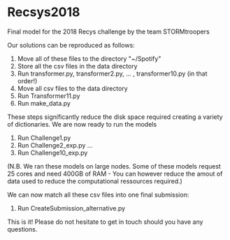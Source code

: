 # Recsys2018
Final model for the 2018 Recys challenge by the team STORMtroopers

Our solutions can be reproduced as follows:

1) Move all of these files to the directory "~/Spotify" 
2) Store all the csv files in the data directory
3) Run transformer.py, transformer2.py, ... , transformer10.py (in that order!) 
4) Move all csv files to the data directory 
5) Run Transformer11.py 
6) Run make_data.py

These steps significantly reduce the disk space required creating a variety of dictionaries. We are now ready to run the models 

1) Run Challenge1.py
2) Run Challenge2_exp.py
...
10) Run Challenge10_exp.py

(N.B. We ran these models on large nodes. Some of these models request 25 cores and need 400GB of RAM - You can however reduce the amout of data used to reduce the computational ressources required.)

We can now match all these csv files into one final submission: 

1) Run CreateSubmission_alternative.py 

This is it! Please do not hesitate to get in touch should you have any questions. 
